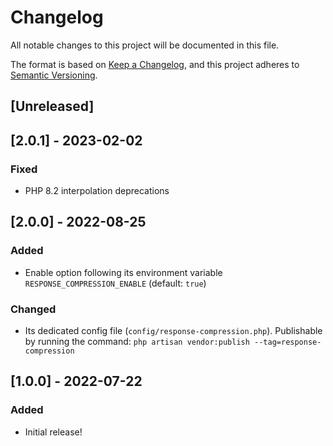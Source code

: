 # Changelog

All notable changes to this project will be documented in this file.

The format is based on [Keep a Changelog](https://keepachangelog.com/en/1.0.0/),
and this project adheres to [Semantic Versioning](https://semver.org/spec/v2.0.0.html).

## [Unreleased]

## [2.0.1] - 2023-02-02

### Fixed

- PHP 8.2 interpolation deprecations

## [2.0.0] - 2022-08-25

### Added

- Enable option following its environment variable `RESPONSE_COMPRESSION_ENABLE` (default: `true`)

### Changed

- Its dedicated config file (`config/response-compression.php`). Publishable by running the command: `php artisan vendor:publish --tag=response-compression`

## [1.0.0] - 2022-07-22

### Added

- Initial release! 
